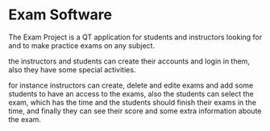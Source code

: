# Exam Software

The Exam Project is a QT application for students and instructors looking for and to make practice exams on any subject.

the instructors and students can create their accounts and login in them, also they have some special activities.

for instance instructors can create, delete and edite exams and add some students to have an access to the exams, also the students can select the exam, which has the time and the students should finish their exams in the time, and finally they can see their score and some extra information aboute the exam.
 
